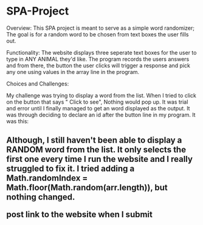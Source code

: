 # SPA-Project
Overview: 
This SPA project is meant to serve as a simple word randomizer; The goal is for a random word to be chosen from text boxes the user fills out. 

Functionality:
The website displays three seperate text boxes for the user to type in ANY ANIMAL they'd like. The program records the users answers 
and from there, the button the user clicks will trigger a response and pick any one using values in the array line in the program. 


Choices and Challenges: 

My challenge was trying to display a word from the list. When I tried to click on the button that says " Click to see", 
Nothing would pop up. It was trial and error until I finally managed to get an word displayed as the output.
It was through deciding to declare an id after the button line in my program. It was this:
<h2 id = "Output">
  
Although, I still haven't been able to display a RANDOM word from the list. It only selects the
first one every time I run the website and I really struggled to fix it. 
I tried adding a Math.randomIndex = Math.floor(Math.random(arr.length)), but nothing 
changed. 




post link to the website when I submit 
